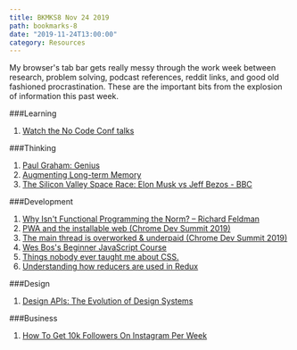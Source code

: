 ```yaml
---
title: BKMKS8 Nov 24 2019
path: bookmarks-8
date: "2019-11-24T13:00:00"
category: Resources
---
```

My browser's tab bar gets really messy through the work week between research, problem solving, podcast references, reddit links, and good old fashioned procrastination. These are the important bits from the explosion of information this past week.

###Learning
1. [Watch the No Code Conf talks](https://webflow.com/blog/watch-the-no-code-conf-talks)

###Thinking
1. [Paul Graham: Genius](http://paulgraham.com/genius.html)
1. [Augmenting Long-term Memory](http://augmentingcognition.com/ltm.html)
1. [The Silicon Valley Space Race: Elon Musk vs Jeff Bezos - BBC](youtube.com/watch?v=pyG54C48KLU)

###Development
1. [Why Isn't Functional Programming the Norm? – Richard Feldman](https://www.youtube.com/watch?v=QyJZzq0v7Z4)
1. [PWA and the installable web (Chrome Dev Summit 2019)](https://www.youtube.com/watch?v=Hp_dQvQyYEI)
1. [The main thread is overworked & underpaid (Chrome Dev Summit 2019)](https://www.youtube.com/watch?v=7Rrv9qFMWNM)
1. [Wes Bos's Beginner JavaScript Course](https://beginnerjavascript.com/)
1. [Things nobody ever taught me about CSS.](https://medium.com/@devdevcharlie/things-nobody-ever-taught-me-about-css-5d16be8d5d0e)
1. [Understanding how reducers are used in Redux](https://linguinecode.com/post/understanding-redux-reducers)

###Design
1. [Design APIs: The Evolution of Design Systems](https://matthewstrom.com/writing/design-apis/)

###Business
1. [How To Get 10k Followers On Instagram Per Week](https://www.youtube.com/watch?v=89bF5Dzh_F4&feature=youtu.be)

